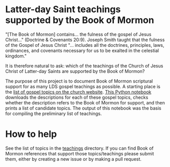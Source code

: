 # Latter-day Saint teachings supported by the Book of Mormon

"[The Book of Mormon] contains... the fulness of the gospel of Jesus Christ..." (Doctrine & Covenants 20:9). Joseph Smith taught that the fulness of the Gospel of Jesus Christ "... includes all the doctrines, principles, laws, ordinances, and covenants necessary for us to be exalted in the celestial kingdom."

It is therefore natural to ask: which of the teachings of the Church of Jesus Christ of Latter-day Saints are supported by the Book of Mormon?

The purpose of this project is to document Book of Mormon scriptural support for as many LDS gospel teachings as possible. A starting place is the [list of gospel topics on the church website](https://www.churchofjesuschrist.org/study/manual/gospel-topics?lang=eng). [This Python notebook](https://colab.research.google.com/drive/1aQ52qfG9i1vl_ZFwXNT2LsV1Jcykk8bg?usp=sharing) downloads the descriptions for each of these gospel topics, checks whether the description refers to the Book of Mormon for support, and then prints a list of candidate topics. The output of this notebook was the basis for compiling the preliminary list of teachings.

# How to help

See the list of topics in the [teachings](./teachings) directory. If you can find Book of Mormon references that support those topics/teachings please submit them, either by creating a new issue or by making a pull request.